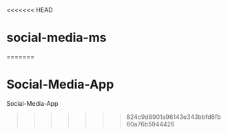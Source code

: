 <<<<<<< HEAD
# social-media-ms
=======
# Social-Media-App
Social-Media-App
>>>>>>> 824c9d8901a96143e343bbfd6fb60a76b5944426
